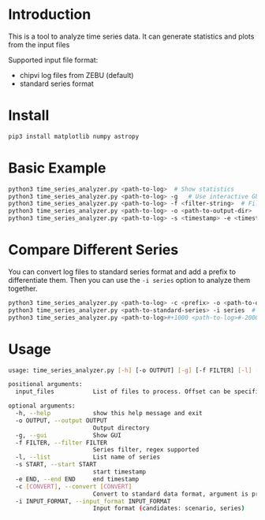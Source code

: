 # Introduction
This is a tool to analyze time series data. It can generate statistics and plots from the input files

Supported input file format:
- chipvi log files from ZEBU (default)
- standard series format

# Install
```bash
pip3 install matplotlib numpy astropy
```

# Basic Example
```bash
python3 time_series_analyzer.py <path-to-log>  # Show statistics
python3 time_series_analyzer.py <path-to-log> -g   # Use interactive GUI
python3 time_series_analyzer.py <path-to-log> -f <filter-string>  # Filter series
python3 time_series_analyzer.py <path-to-log> -o <path-to-output-dir>  # Generate csv and plots
python3 time_series_analyzer.py <path-to-log> -s <timestamp> -e <timestamp>  # Statistics for a specific time periodt
```

# Compare Different Series
You can convert log files to standard series format and add a prefix to differentiate them. Then you can use the `-i series` option to analyze them together.
```bash
python3 time_series_analyzer.py <path-to-log> -c <prefix> -o <path-to-output>  # Convert to standard series format
python3 time_series_analyzer.py <path-to-standard-series> -i series  # Use standard series format for analysis
python3 time_series_analyzer.py <path-to-log>#+1000 <path-to-log>#-2000 # Align multiple series by specifing offset
```

# Usage
```bash
usage: time_series_analyzer.py [-h] [-o OUTPUT] [-g] [-f FILTER] [-l] [-s START] [-e END] [-c [CONVERT]] [-i INPUT_FORMAT] input_files [input_files ...]

positional arguments:
  input_files           List of files to process. Offset can be specified after files, like "log.txt#+100"

optional arguments:
  -h, --help            show this help message and exit
  -o OUTPUT, --output OUTPUT
                        Output directory
  -g, --gui             Show GUI
  -f FILTER, --filter FILTER
                        Series filter, regex supported
  -l, --list            List name of series
  -s START, --start START
                        start timestamp
  -e END, --end END     end timestamp
  -c [CONVERT], --convert [CONVERT]
                        Convert to standard data format, argument is prefix
  -i INPUT_FORMAT, --input_format INPUT_FORMAT
                        Input format (candidates: scenario, series)
```